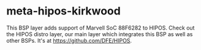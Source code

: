 
meta-hipos-kirkwood
===================

This BSP layer adds support of Marvell SoC 88F6282 to HIPOS. Check out the HIPOS distro layer,
our main layer which integrates this BSP as well as other BSPs. It's at <https://github.com/DFE/HIPOS>.
